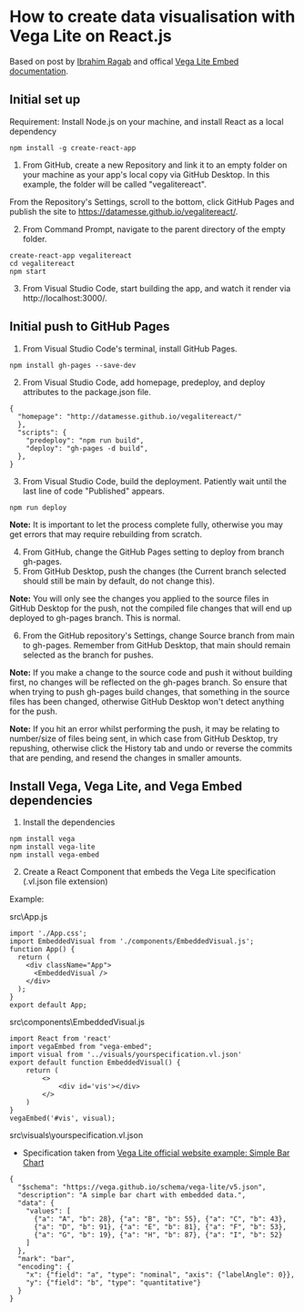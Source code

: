 # How to create data visualisation with Vega Lite on React.js
Based on post by [Ibrahim Ragab](https://dev.to/yuribenjamin/how-to-deploy-react-app-in-github-pages-2a1f) and offical [Vega Lite Embed documentation](https://vega.github.io/vega-lite/usage/embed.html).

## Initial set up
Requirement: Install Node.js on your machine, and install React as a local dependency
```
npm install -g create-react-app
```

1. From GitHub, create a new Repository and link it to an empty folder on your machine as your app's local copy via GitHub Desktop. In this example, the folder will be called "vegalitereact".

From the Repository's Settings, scroll to the bottom, click GitHub Pages and publish the site to https://datamesse.github.io/vegalitereact/.

2. From Command Prompt, navigate to the parent directory of the empty folder.
```
create-react-app vegalitereact
cd vegalitereact
npm start
```

3. From Visual Studio Code, start building the app, and watch it render via http://localhost:3000/.

## Initial push to GitHub Pages

1. From Visual Studio Code's terminal, install GitHub Pages.
```
npm install gh-pages --save-dev
```

2. From Visual Studio Code, add homepage, predeploy, and deploy attributes to the package.json file.
```
{
  "homepage": "http://datamesse.github.io/vegalitereact/"
  },
  "scripts": {
    "predeploy": "npm run build",
    "deploy": "gh-pages -d build",
  },
}
```

3. From Visual Studio Code, build the deployment. Patiently wait until the last line of code "Published" appears.
```
npm run deploy
```

**Note:** It is important to let the process complete fully, otherwise you may get errors that may require rebuilding from scratch.

4. From GitHub, change the GitHub Pages setting to deploy from branch gh-pages.
5. From GitHub Desktop, push the changes (the Current branch selected should still be main by default, do not change this).

**Note:** You will only see the changes you applied to the source files in GitHub Desktop for the push, not the compiled file changes that will end up deployed to gh-pages branch. This is normal.

6. From the GitHub repository's Settings, change Source branch from main to gh-pages. Remember from GitHub Desktop, that main should remain selected as the branch for pushes.

**Note:** If you make a change to the source code and push it without building first, no changes will be reflected on the gh-pages branch. So ensure that when trying to push gh-pages build changes, that something in the source files has been changed, otherwise GitHub Desktop won't detect anything for the push.

**Note:** If you hit an error whilst performing the push, it may be relating to number/size of files being sent, in which case from GitHub Desktop, try repushing, otherwise click the History tab and undo or reverse the commits that are pending, and resend the changes in smaller amounts.

## Install Vega, Vega Lite, and Vega Embed dependencies

1. Install the dependencies
```
npm install vega
npm install vega-lite
npm install vega-embed
```

2. Create a React Component that embeds the Vega Lite specification (.vl.json file extension)

Example:

src\App.js
```
import './App.css';
import EmbeddedVisual from './components/EmbeddedVisual.js';
function App() {
  return (
    <div className="App">     
      <EmbeddedVisual />
    </div>
  );
}
export default App;
```

src\components\EmbeddedVisual.js
```
import React from 'react'
import vegaEmbed from "vega-embed";
import visual from '../visuals/yourspecification.vl.json'
export default function EmbeddedVisual() {
    return (
        <>
            <div id='vis'></div>
        </>
    )
}
vegaEmbed('#vis', visual);
```

src\visuals\yourspecification.vl.json
* Specification taken from [Vega Lite official website example: Simple Bar Chart](https://vega.github.io/vega-lite/examples/bar.html)
```
{
  "$schema": "https://vega.github.io/schema/vega-lite/v5.json",
  "description": "A simple bar chart with embedded data.",
  "data": {
    "values": [
      {"a": "A", "b": 28}, {"a": "B", "b": 55}, {"a": "C", "b": 43},
      {"a": "D", "b": 91}, {"a": "E", "b": 81}, {"a": "F", "b": 53},
      {"a": "G", "b": 19}, {"a": "H", "b": 87}, {"a": "I", "b": 52}
    ]
  },
  "mark": "bar",
  "encoding": {
    "x": {"field": "a", "type": "nominal", "axis": {"labelAngle": 0}},
    "y": {"field": "b", "type": "quantitative"}
  }
}
```
